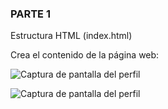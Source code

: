 ### PARTE 1 

Estructura HTML (index.html)

Crea el contenido de la página web:


![Captura de pantalla del perfil](https://i.ibb.co/hJrznRfg/C-digo.png)



![Captura de pantalla del perfil](https://i.ibb.co/bDbq6QC/perfil-1.png)

















        







        
